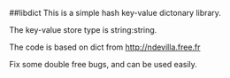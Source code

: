 ##libdict
This is a simple hash key-value dictonary library.

The key-value store type is string:string.

The code is based on dict from http://ndevilla.free.fr

Fix some double free bugs, and can be used easily.
